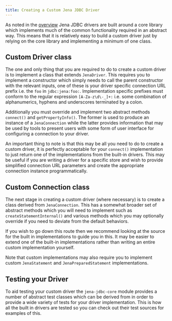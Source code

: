 ```yaml
---
title: Creating a Custom Jena JDBC Driver
---
```


As noted in the [overview](index.html#overview) Jena JDBC drivers are built around a core
library which implements much of the common functionality required in an abstract way.  This
means that it is relatively easy to build a custom driver just by relying on the core library
and implementing a minimum of one class.

## Custom Driver class

The one and only thing that you are required to do to create a custom driver is to implement
a class that extends `JenaDriver`.  This requires you to implement a constructor which simply
needs to call the parent constructor with the relevant inputs, one of these is your driver specific
connection URL prefix i.e. the `foo` in `jdbc:jena:foo:`.  Implementation specific prefixes
must conform to the regular expression `[A-Za-z\d\-_]+:` i.e. some combination of alphanumerics,
hyphens and underscores terminated by a colon.

Additionally you must override and implement two abstract methods `connect()` and `getPropertyInfo()`.
The former is used to produce an instance of a `JenaConnection` while the latter provides information 
that may be used by tools to present users with some form of user interface for configuring a 
connection to your driver.

An important thing to note is that this may be all you need to do to create a custom driver, it is
perfectly acceptable for your `connect()` implementation to just return one of the implementations
from the built-in drivers.  This may be useful if you are writing a driver for a specific store and
wish to provide simplified connection URL parameters and create the appropriate connection instance
programmatically.

## Custom Connection class

The next stage in creating a custom driver (where necessary) is to create a class derived from
`JenaConnection`.  This has a somewhat broader set of abstract methods which you will need to implement
such as `createStatementInternal()` and various methods which you may optionally override if you
need to deviate from the default behaviors.

If you wish to go down this route then we recommend looking at the source for the built in implementations
to guide you in this.  It may be easier to extend one of the built-in implementations rather than writing
an entire custom implementation yourself.

Note that custom implementations may also require you to implement custom `JenaStatement` and `JenaPreparedStatement`
implementations.

## Testing your Driver

To aid testing your custom driver the `jena-jdbc-core` module provides a number of abstract test classes which
can be derived from in order to provide a wide variety of tests for your driver implementation.  This is how
all the built in drivers are tested so you can check out their test sources for examples of this.
